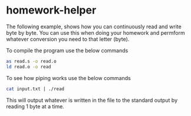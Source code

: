 # homework-helper

The following example, shows how you can continuously read and write byte by byte.
You can use this when doing your homework and permform whatever conversion you need to that letter (byte).


To compile the program use the below commands
```bash
as read.s -o read.o
ld read.o -o read
```

To see how piping works use the below commands

```bash
cat input.txt | ./read
```
This will output whatever is written in the file to the standard output by reading 1 byte at a time.

